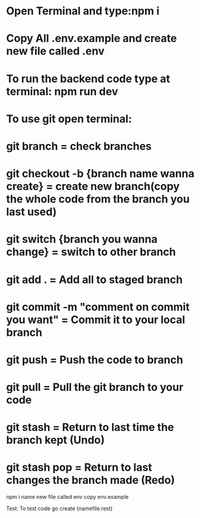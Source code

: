# Open Terminal and type:npm i
# Copy All .env.example and create new file called .env
# To run the backend code type at terminal: npm run dev

# To use git open terminal:
# git branch = check branches
# git checkout -b {branch name wanna create} = create new branch(copy the whole code from the branch you last used)
# git switch {branch you wanna change} = switch to other branch
# git add . = Add all to staged branch
# git commit -m "comment on commit you want" = Commit it to your local branch
# git push = Push the code to branch
# git pull = Pull the git branch to your code
# git stash = Return to last time the branch kept (Undo)
# git stash pop = Return to last changes the branch made (Redo)

npm i
name new file called env
copy env.example

Test:
To test code go create (namefile.rest)